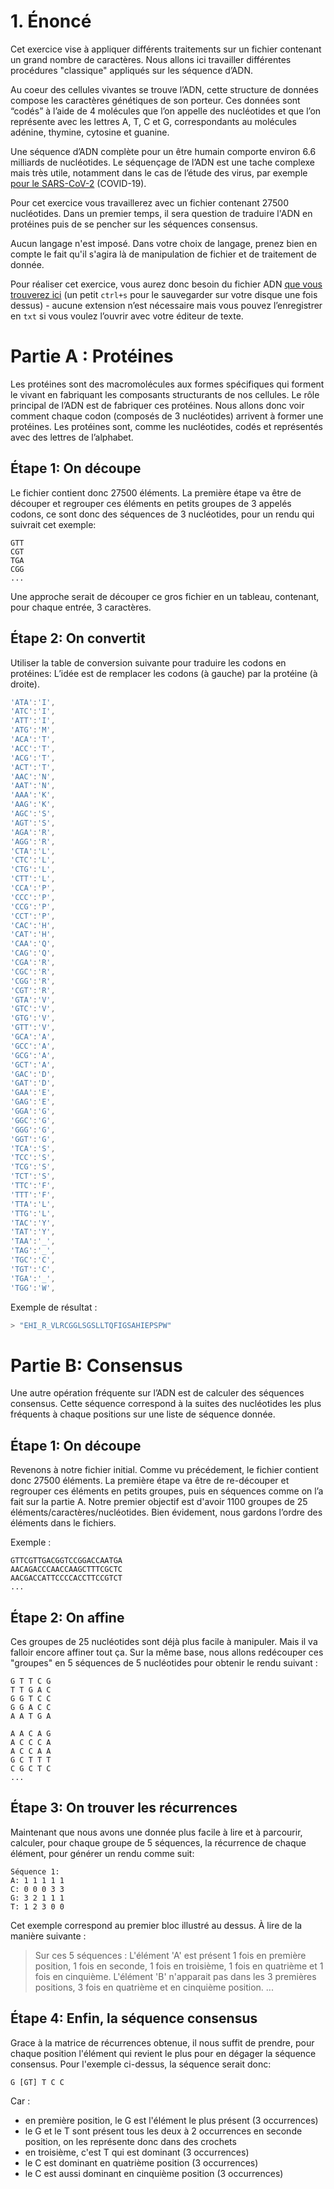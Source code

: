 # 1. Énoncé

Cet exercice vise à appliquer différents traitements sur un fichier contenant un grand nombre de caractères. Nous allons ici travailler différentes procédures "classique" appliqués sur les séquence d’ADN.

Au coeur des cellules vivantes se trouve l’ADN, cette structure de données compose les caractères génétiques de son porteur. Ces données sont “codés” à l’aide de 4 molécules que l’on appelle des nucléotides et que l’on représente avec les lettres A, T, C et G, correspondants au molécules adénine, thymine, cytosine et guanine.

Une séquence d’ADN complète pour un être humain comporte environ 6.6 milliards de nucléotides. Le séquençage de l’ADN est une tache complexe mais très utile, notamment dans le cas de l’étude des virus, par exemple [pour le SARS-CoV-2](https://www.pasteur.fr/fr/espace-presse/documents-presse/institut-pasteur-sequence-genome-complet-du-coronavirus-sars-cov-2) (COVID-19).

Pour cet exercice vous travaillerez avec un fichier contenant 27500 nucléotides.
Dans un premier temps, il sera question de traduire l'ADN en protéines puis de se pencher sur les séquences consensus.

Aucun langage n'est imposé. Dans votre choix de langage, prenez bien en compte le fait qu'il s'agira là de manipulation de fichier et de traitement de donnée.

Pour réaliser cet exercice, vous aurez donc besoin du fichier ADN [que vous trouverez ici](https://gist.githubusercontent.com/Que20/7f727f9ad9fa7e2761771fcffdcb5914/raw/6d2759d44eba3bc6a8e2184571da8fda9aa22aea/adn) (un petit `ctrl+s` pour le sauvegarder sur votre disque une fois dessus) - aucune extension n’est nécessaire mais vous pouvez l’enregistrer en `txt` si vous voulez l’ouvrir avec votre éditeur de texte.

# Partie A : Protéines

Les protéines sont des macromolécules aux formes spécifiques qui forment le vivant en fabriquant les composants structurants de nos cellules. Le rôle principal de l’ADN est de fabriquer ces protéines.
Nous allons donc voir comment chaque codon (composés de 3 nucléotides) arrivent à former une protéines.
Les protéines sont, comme les nucléotides, codés et représentés avec des lettres de l’alphabet.

## Étape 1: On découpe

Le fichier contient donc 27500 éléments. La première étape va être de découper et regrouper ces éléments en petits groupes de 3 appelés codons, ce sont donc des séquences de 3 nucléotides, pour un rendu qui suivrait cet exemple:

```
GTT
CGT
TGA
CGG
...

```

Une approche serait de découper ce gros fichier en un tableau, contenant, pour chaque entrée, 3 caractères.

## Étape 2: On convertit

Utiliser la table de conversion suivante pour traduire les codons en protéines:
L’idée est de remplacer les codons (à gauche) par la protéine (à droite).

```jsx
'ATA':'I',
'ATC':'I',
'ATT':'I',
'ATG':'M',
'ACA':'T',
'ACC':'T',
'ACG':'T',
'ACT':'T',
'AAC':'N',
'AAT':'N',
'AAA':'K',
'AAG':'K',
'AGC':'S',
'AGT':'S',
'AGA':'R',
'AGG':'R',
'CTA':'L',
'CTC':'L',
'CTG':'L',
'CTT':'L',
'CCA':'P',
'CCC':'P',
'CCG':'P',
'CCT':'P',
'CAC':'H',
'CAT':'H',
'CAA':'Q',
'CAG':'Q',
'CGA':'R',
'CGC':'R',
'CGG':'R',
'CGT':'R',
'GTA':'V',
'GTC':'V',
'GTG':'V',
'GTT':'V',
'GCA':'A',
'GCC':'A',
'GCG':'A',
'GCT':'A',
'GAC':'D',
'GAT':'D',
'GAA':'E',
'GAG':'E',
'GGA':'G',
'GGC':'G',
'GGG':'G',
'GGT':'G',
'TCA':'S',
'TCC':'S',
'TCG':'S',
'TCT':'S',
'TTC':'F',
'TTT':'F',
'TTA':'L',
'TTG':'L',
'TAC':'Y',
'TAT':'Y',
'TAA':'_',
'TAG':'_',
'TGC':'C',
'TGT':'C',
'TGA':'_',
'TGG':'W',
```

Exemple de résultat :

```jsx
> "EHI_R_VLRCGGLSGSLLTQFIGSAHIEPSPW"
```

# Partie B: Consensus

Une autre opération fréquente sur l’ADN est de calculer des séquences consensus. Cette séquence correspond à la suites des nucléotides les plus fréquents à chaque positions sur une liste de séquence donnée.

## Étape 1: On découpe

Revenons à notre fichier initial. Comme vu précédement, le fichier contient donc 27500 éléments. La première étape va être de re-découper et regrouper ces éléments en petits groupes, puis en séquences comme on l’a fait sur la partie A. Notre premier objectif est d'avoir 1100 groupes de 25 éléments/caractères/nucléotides. Bien évidement, nous gardons l’ordre des éléments dans le fichiers.

Exemple :

```
GTTCGTTGACGGTCCGGACCAATGA
AACAGACCCAACCAAGCTTTCGCTC
AACGACCATTCCCCACCTTCCGTCT
...

```

## Étape 2: On affine

Ces groupes de 25 nucléotides sont déjà plus facile à manipuler. Mais il va falloir encore affiner tout ça. Sur la même base, nous allons redécouper ces "groupes" en 5 séquences de 5 nucléotides pour obtenir le rendu suivant :

```
G T T C G
T T G A C
G G T C C
G G A C C
A A T G A

A A C A G
A C C C A
A C C A A
G C T T T
C G C T C
...

```

## Étape 3: On trouver les récurrences

Maintenant que nous avons une donnée plus facile à lire et à parcourir, calculer, pour chaque groupe de 5 séquences, la récurrence de chaque élément, pour générer un rendu comme suit:

```
Séquence 1:
A: 1 1 1 1 1
C: 0 0 0 3 3
G: 3 2 1 1 1
T: 1 2 3 0 0
```

Cet exemple correspond au premier bloc illustré au dessus. À lire de la manière suivante :

> Sur ces 5 séquences :
L'élément 'A' est présent 1 fois en première position, 1 fois en seconde, 1 fois en troisième, 1 fois en quatrième et 1 fois en cinquième.
L'élément 'B' n'apparait pas dans les 3 premières positions, 3 fois en quatrième et en cinquième position.
...
> 

## Étape 4: Enfin, la séquence consensus

Grace à la matrice de récurrences obtenue, il nous suffit de prendre, pour chaque position l'élément qui revient le plus pour en dégager la séquence consensus. Pour l'exemple ci-dessus, la séquence serait donc:

```
G [GT] T C C

```

Car :

- en première position, le G est l'élément le plus présent (3 occurrences)
- le G et le T sont présent tous les deux à 2 occurrences en seconde position, on les représente donc dans des crochets
- en troisième, c'est T qui est dominant (3 occurrences)
- le C est dominant en quatrième position (3 occurrences)
- le C est aussi dominant en cinquième position (3 occurrences)


